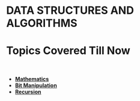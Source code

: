 <h1><b>DATA STRUCTURES AND ALGORITHMS</b></h1>
<h1>Topics Covered Till Now</h1>
<br>


<ul>
<li ><b><a href="https://github.com/kaustubh0777/DSA_CRACKED/tree/master/maths">Mathematics</a></b></li>
<li ><b><a href="https://github.com/kaustubh0777/DSA_CRACKED/tree/master/bit_manipulation">Bit Manipulation</a></b></li>
<li><b><a href="https://github.com/kaustubh0777/DSA_CRACKED/tree/master/recursion">Recursion</a><b></li>
</ul>